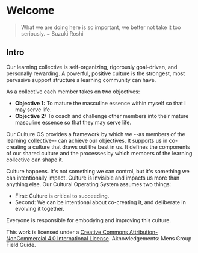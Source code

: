 # Welcome

> What we are doing here is so important, we better not take it too seriously. ~ Suzuki Roshi

## Intro

Our learning collective is self-organizing, rigorously goal-driven, and personally rewarding. A powerful, positive culture is the strongest, most pervasive support structure a learning community can have.

As a collective each member takes on two objectives:

* **Objective 1:** To mature the masculine essence within myself so that I may serve life. 
* **Objective 2:** To coach and challenge other members into their mature masculine essence so that they may serve life. 

Our Culture OS provides a framework by which we --as members of the learning collective-- can achieve our objectives. It supports us in co-creating a culture that draws out the best in us. It defines the components of our shared culture and the processes by which members of the learning collective can shape it.

Culture happens. It's not something we can control, but it's something we can intentionally impact. Culture is invisible and impacts us more than anything else. Our Cultural Operating System assumes two things:

* First: Culture is critical to succeeding.
* Second: We can be intentional about co-creating it, and deliberate in evolving it together.

Everyone is responsible for embodying and improving this culture.


This work is licensed under a [Creative Commons Attribution-NonCommercial 4.0 International License](http://creativecommons.org/licenses/by-nc/4.0/).
Aknowledgements: Mens Group Field Guide. 

